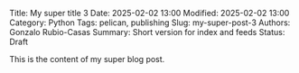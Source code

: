 Title: My super title 3
Date: 2025-02-02 13:00
Modified: 2025-02-02 13:00
Category: Python
Tags: pelican, publishing
Slug: my-super-post-3
Authors: Gonzalo Rubio-Casas
Summary: Short version for index and feeds
Status: Draft

This is the content of my super blog post.